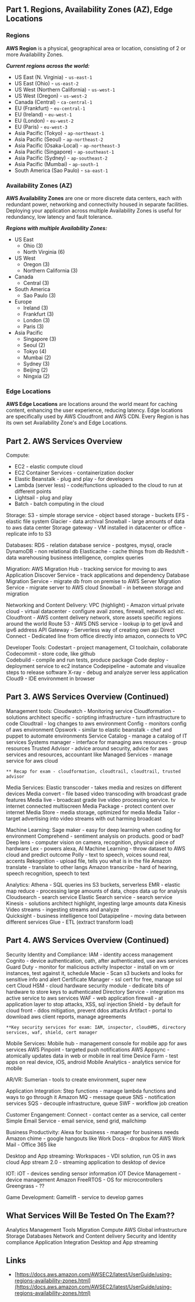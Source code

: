 ## Part 1. Regions, Availability Zones (AZ), Edge Locations

### Regions

**AWS Region** is a physical, geographical area or location, consisting of 2 or more Availability Zones.

**_Current regions across the world:_**

- US East (N. Virginia) - `us-east-1`
- US East (Ohio) - `us-east-2`
- US West (Northern California) - `us-west-1`
- US West (Oregon) - `us-west-2`
- Canada (Central) - `ca-central-1`
- EU (Frankfurt) - `eu-central-1`
- EU (Ireland) - `eu-west-1`
- EU (London) - `eu-west-2`
- EU (Paris) - `eu-west-3`
- Asia Pacific (Tokyo) - `ap-northeast-1`
- Asia Pacific (Seoul) - `ap-northeast-2`
- Asia Pacific (Osaka-Local) - `ap-northeast-3`
- Asia Pacific (Singapore) - `ap-southeast-1`
- Asia Pacific (Sydney) - `ap-southeast-2`
- Asia Pacific (Mumbai) - `ap-south-1`
- South America (Sao Paulo) - `sa-east-1`

### Availability Zones (AZ)

**AWS Availability Zones** are one or more discrete data centers, each with redundant power, networking and connectivity housed in separate facilities. Deploying your application across multiple Availability Zones is useful for redundancy, low latency and fault tolerance.

**_Regions with multiple Availability Zones:_**

- US East
  - Ohio (3)
  - North Virginia (6)
- US West
  - Oregon (3)
  - Northern California (3)
- Canada
  - Central (3)
- South America
  - Sao Paulo (3)
- Europe
  - Ireland (3)
  - Frankfurt (3)
  - London (3)
  - Paris (3)
- Asia Pacific
  - Singapore (3)
  - Seoul (2)
  - Tokyo (4)
  - Mumbai (2)
  - Sydney (3)
  - Beijing (2)
  - Ningxia (2)

### Edge Locations

**AWS Edge Locations** are locations around the world meant for caching content, enhancing the user experience, reducing latency. Edge locations are specifically used by AWS Cloudfront and AWS CDN. Every Region is has its own set Availability Zone's and Edge Locations.

## Part 2. AWS Services Overview

Compute:
* EC2 - elastic compute cloud
* EC2 Container Services - containerization docker
* Elastic Beanstalk - plug and play - for developers
* Lambda (server less) - code/functions uploaded to the cloud to run at different points
* Lightsail - plug and play
* Batch - batch computing in the cloud

Storage:
    S3 - simple storage service - object based storage - buckets
    EFS - elastic file system
    Glacier - data archival 
    Snowball - large amounts of data to aws data center
    Storage gateway - VM installed in datacenter or office - replicate info to S3

Databases:
    RDS - relation database service - postgres, mysql, oracle
    DynamoDB - non relational db
    Elasticache - cache things from db
    Redshift - data warehousing business intelligence, complex queries
    
Migration:
    AWS Migration Hub - tracking service for moving to aws
    Application Discover Service - track applications and dependency
    Database Migration Service - migrate db from on premise to AWS
    Server Migration Service - migrate server to AWS cloud
    Snowball - in between storage and migration

Networking and Content Delivery:
    VPC (highlight) - Amazon virtual private cloud - virtual datacenter - configure avail zones, firewall, network acl etc.
    Cloudfront - AWS content delivery network, store assets specific regions around the world
    Route 53 - AWS DNS service - lookup ip to get ipv4 and ipv6 address
    API Gateway - Serverless way of creating own api
    Direct Connect - Dedicated line from office directly into amazon, connects to VPC

Developer Tools:
    Codestart - project management, CI toolchain, collaborate
    Codecommit - store code, like github    
    Codebuild - compile and run tests, produce package
    Code deploy - deployment service to ec2 instance
    Codepipeline - automate and visualize steps to release software
    X-ray - debug and analyze server less application
    Cloud9 - IDE environment in browser

## Part 3. AWS Services Overview (Continued)

Management tools:
    Cloudwatch - Monitoring service
    Cloudformation - solutions architect specific - scripting infrastructure - turn infrastructure to code
    Cloudtrail - log changes to aws environment
    Config - monitors config of aws environment
    Opswork - similar to elastic beanstalk - chef and puppet to automate environments
    Service Catalog - manage a catalog of IT services
    Systems manager - interface for managing aws resources - group resources
    Trusted Advisor - advice around security, advice for aws services and resources, accountant like
    Managed Services - manage service for aws cloud
    
    ** Recap for exam - cloudformation, cloudtrail, cloudtrail, trusted advisor

Media Services:
    Elastic transcoder - takes media and resizes on different devices
    Media convert - file based video transcoding with broadcast grade features
    Media live - broadcast grade live video processing service. tv internet connected multiscreen
    Media Package - protect content over internet 
    Media Store - media storage, optimized for media
    Media Tailor - target advertising into video streams with out harming broadcast

Machine Learning:
    Sage maker - easy for deep learning when coding for environment
    Comprehend - sentiment analysis on products. good or bad?
    Deep lens - computer vision on camera, recognition, physical piece of hardware
    Lex - powers alexa, AI 
    Machine Learning - throw dataset to AWS cloud and predict outcome
    Polly - text to speech, voices sound real, accents
    Rekognition - upload file, tells you what is in the file
    Amazon translate - translate to other langs
    Amazon transcribe - hard of hearing, speech recognition, speech to text

Analytics: 
    Athena - SQL queries ins S3 buckets, serverless
    EMR - elastic map reduce - processing large amounts of data, chops data up for analysis
    Cloudsearch - search service
    Elastic Search service - search service
    Kinesis - solutions architect highlight, ingesting large amounts data
    Kinesis Video streams - ingesting streams and analyze    
    Quicksight - business intelligence tool
    Datapipeline - moving data between different services
    Glue - ETL (extract transform load)

## Part 4. AWS Services Overview (Continued)

Security Identity and Compliance:
    IAM - identity access management
    Cognito - device authentication, oath, after authenticated, use aws services
    Guard Duty - monitor for malicious activity
    Inspector - install on vm or instances, test against it, schedule
    Macie - Scan s3 buckets and looks for sensitive info and alert
    Certificate Manager - ssl cert for free, manage ssl cert
    Cloud HSM - cloud hardware security module - dedicate bits of hardware to store keys to authenticated
    Directory Service - integration ms active service to aws services
    WAF - web application firewall - at application layer to stop attacks, XSS, sql injection
    Shield - by default for cloud front - ddos mitigation, prevent ddos attacks
    Artifact - portal to download aws client reports, manage agreements 
    
    **Key security services for exam: IAM, inspector, cloudHMS, directory services, waf, shield, cert manager

Mobile Services: 
    Mobile hub - management console for mobile app for aws services
    AWS Pinpoint - targeted push notifications
    AWS Appsync - atomically updates data in web or mobile in real time
    Device Farm - test apps on real device, iOS, android
    Mobile Analytics - analytics service for mobile

AR/VR:
    Sumerian - tools to create environment, super new

Application Integration:
    Step functions - manage lambda functions and ways to go through it
    Amazon MQ - message queue
    SNS - notification services
    SQS - decouple infrastructure, queue
    SWF - workflow job creation

Customer Engangement:
    Connect - contact center as a service, call center
    Simple Email Service - email service, send grid, mailchimp

Business Productivity:
    Alexa for business - manager for business needs
    Amazon chime - google hangouts like
    Work Docs - dropbox for AWS
    Work Mail - Office 365 like
   
Desktop and App streaming:
    Workspaces - VDI solution, run OS in aws cloud
    App stream 2.0 - streaming application to desktop of device
    
IOT:
    iOT - devices sending sensor information
    iOT Device Management - device management
    Amazon FreeRTOS - OS for microcontrollers
    Greengrass - ?? 

Game Development:
    Gamelift - service to develop games

## What Services Will Be Tested On The Exam??

Analytics
Management Tools
Migration
Compute
AWS Global infrastructure
Storage
Databases
Network and Content delivery
Security and Identity compliance
Application Integration
Desktop and App streaming

## Links

- [https://docs.aws.amazon.com/AWSEC2/latest/UserGuide/using-regions-availability-zones.html](https://docs.aws.amazon.com/AWSEC2/latest/UserGuide/using-regions-availability-zones.html)
